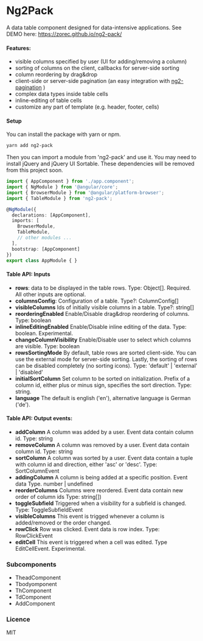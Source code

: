 # Ng2Pack

A data table component designed for data-intensive applications. See DEMO here: https://zorec.github.io/ng2-pack/

#### Features:
- visible columns specified by user (UI for adding/removing a column)
- sorting of columns on the client, callbacks for server-side sorting
- column reordering by drag&drop
- client-side or server-side pagination (an easy integration with [ng2-pagination](https://github.com/michaelbromley/ng2-pagination) ) 
- complex data types inside table cells
- inline-editing of table cells
- customize any part of template (e.g. header, footer, cells)

<!--

### Main characteristics

We value flexibility above all! In order to ensure it in various use cases:
  - Components accept a **wide range of inputs** and/or configuration, including internationalization.
  - High-level components are usually composed of **smaller components** that can be used separately.
  - **Low-level utilities** make building and composing components faster and easier
  - Last but not least, you can use **custom templates** while taking advantage of component public API, smaller components or low-level utilities.
  Then you should be able to easily customize components to your desire and use them regardless of your CSS framework.   

Additionally, we follow good practices and style guides:

- **Well-tested**: Both comprehensive test suite and usability testing are necessary to verify that the components work as expected.
- **Testable** Your application should be tested as well and this library will not stand in your way, just the opposite.
- **Convention over configuration**: You should have an easy start despite many inputs and configuration. Intelligent defaults are provided.-->

<!-- There are many other important characteristics (e.g. performance) that are not mentioned here as a main characteristic, but not neglected. 
-->

#### Setup
You can install the package with yarn or npm.
```bash
yarn add ng2-pack
```

Then you can import a module from 'ng2-pack' and use it. You may need to install jQuery and jQuery UI Sortable. These dependencies will be removed from this project soon.  

```ts
import { AppComponent } from './app.component';
import { NgModule } from '@angular/core';
import { BrowserModule } from '@angular/platform-browser';
import { TableModule } from 'ng2-pack';

@NgModule({
  declarations: [AppComponent],
  imports: [
    BrowserModule,
    TableModule,
    // other modules ...
  ],
  bootstrap: [AppComponent]
})
export class AppModule { }
```
<!-- TODO: add setup for AOT! -->

#### Table API: Inputs
- **rows**: data to be displayed in the table rows. Type: Object[]. Required. All other inputs are optional.
- **columnsConfig**: Configuration of a table. Type?: ColumnConfig[]
- **visibleColumns** Ids of initially visible columns in a table. Type?: string[]
- **reorderingEnabled** Enable/Disable drag&drop reordering of columns. Type: boolean
- **inlineEditingEnabled** Enable/Disable inline editing of the data. Type: boolean. Experimental.
- **changeColumnVisibility** Enable/Disable user to select which columns are visible. Type: boolean
- **rowsSortingMode** By default, table rows are sorted client-side. You can use the external mode for server-side sorting. Lastly, the sorting of rows can be disabled completely (no sorting icons).  Type: 'default' | 'external' | 'disabled'
- **initialSortColumn** Set column to be sorted on initialization. Prefix of a column id, either plus or minus sign, specifies the sort direction. Type: string. 
- **language** The default is english ('en'), alternative language is German ('de'). 

#### Table API: Output events:

- **addColumn** A column was added by a user. Event data contain column id. Type: string
- **removeColumn** A column was removed by a user. Event data contain column id. Type: string
- **sortColumn** A column was sorted by a user. Event data contain a tuple with column id and direction, either 'asc' or 'desc'. Type: SortColumnEvent
- **addingColumn** A column is being added at a specific position. Event data Type. number | undefined
- **reorderColumns** Columns were reordered. Event data contain new order of column ids Type: string[])
- **toggleSubfield** Triggered when a visibility for a subfield is changed. Type: ToggleSubfieldEvent
- **visibleColumns** This event is trigged whenever a column is added/removed or the order changed.
- **rowClick** Row was clicked. Event data is row index. Type: RowClickEvent
- **editCell** This event is triggered when a cell was edited. Type EditCellEvent. Experimental.


### Subcomponents
- TheadComponent
- Tbodyomponent
- ThComponent
- TdComponent
- AddComponent


<!--#### Roadmap:

| Feature          | Status              | Docs         |
|------------------|---------------------|--------------|
| Data Table       |               Alpha | [README][1]  |
| Select2          |                 WIP |             -|
| Inline editing   |                 WIP |             -|
| Sortable items   |                 WIP |             -|

[1]: https://github.com/zorec/ng2-pack/blob/master/src/lib/table/README.md-->

### Licence
MIT
